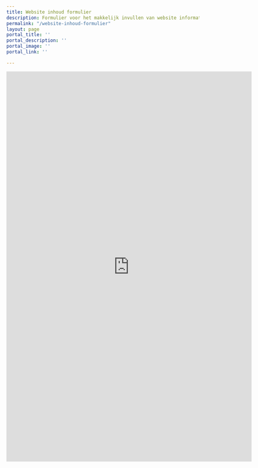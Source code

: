 ```yaml
---
title: Website inhoud formulier
description: Formulier voor het makkelijk invullen van website informatie.
permalink: "/website-inhoud-formulier"
layout: page
portal_title: ''
portal_description: ''
portal_image: ''
portal_link: ''

---
```

<iframe src="https://docs.google.com/forms/d/e/1FAIpQLSf4ZnjU7UiO-NRJEQxC2q3RX8ckct0OCFcmcFGuemPvhT9e0Q/viewform?embedded=true" width="640" height="1019" frameborder="0" marginheight="0" marginwidth="0">Laden…</iframe>